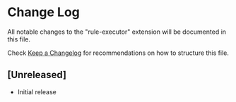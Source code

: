 # Change Log

All notable changes to the "rule-executor" extension will be documented in this file.

Check [Keep a Changelog](http://keepachangelog.com/) for recommendations on how to structure this file.

## [Unreleased]

- Initial release